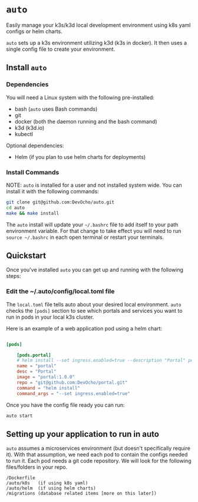 # `auto`
Easily manage your k3s/k3d local development environment using k8s yaml configs or helm charts.

`auto` sets up a k3s environment utilizing k3d (k3s in docker).  It then uses a single config file
to create your environment.

## Install `auto`


### Dependencies
You will need a Linux system with the following pre-installed:
- bash (`auto` uses Bash commands)
- git
- docker (both the daemon running and the bash command)
- k3d (k3d.io)
- kubectl

Optional dependencies:
- Helm (if you plan to use helm charts for deployments)

### Install Commands

NOTE: `auto` is installed for a user and not installed system wide.
You can install it with the following commands:

```bash
git clone git@github.com:DevOcho/auto.git
cd auto
make && make install
```

The `auto` install will update your `~/.bashrc` file to add itself to your path environment
variable.  For that change to take effect you will need to run `source ~/.bashrc` in each
open terminal or restart your terminals.

## Quickstart

Once you've installed `auto` you can get up and running with the following steps:

### Edit the ~/.auto/config/local.toml file

The `local.toml` file tells auto about your desired local environment.  `auto` checks the `[pods]` section
to see which portals and services you want to run in pods in your local k3s cluster.

Here is an example of a web application pod using a helm chart:

```toml

[pods]

    [pods.portal]
    # helm install --set ingress.enabled=true --description "Portal" portal portal/
    name = "portal"
    desc = "Portal"
    image = "portal:1.0.0"
    repo = "git@github.com:DevOcho/portal.git"
    command = "helm install"
    command_args = "--set ingress.enabled=true"
```

Once you have the config file ready you can run:

```bash
auto start
```

## Setting up your application to run in auto

`auto` assumes a microservices environment (but doesn't specifically require it).  With that assumption, we need
each pod to contain the configs needed to run it.  Each pod needs a git code repository.  We will look for
the following files/folders in your repo.

```
/Dockerfile
/auto/k8s   (if using k8s yaml)
/auto/helm  (if using helm charts)
/migrations (database related items [more on this later])
```
